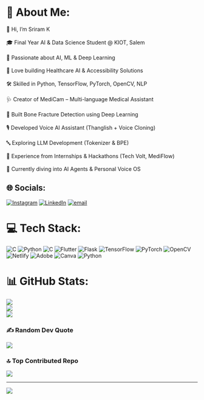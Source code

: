 # 💫 About Me:
👋 Hi, I’m Sriram K<br><br>🎓 Final Year AI & Data Science Student @ KIOT, Salem<br><br>🤖 Passionate about AI, ML & Deep Learning<br><br>🏥 Love building Healthcare AI & Accessibility Solutions<br><br>🛠️ Skilled in Python, TensorFlow, PyTorch, OpenCV, NLP<br><br>🩺 Creator of MediCam – Multi-language Medical Assistant<br><br>🦴 Built Bone Fracture Detection using Deep Learning<br><br>🎙️ Developed Voice AI Assistant (Thanglish + Voice Cloning)<br><br>🔤 Exploring LLM Development (Tokenizer & BPE)<br><br>🏅 Experience from Internships & Hackathons (Tech Volt, MediFlow)<br><br>🌱 Currently diving into AI Agents & Personal Voice OS


## 🌐 Socials:
[![Instagram](https://img.shields.io/badge/Instagram-%23E4405F.svg?logo=Instagram&logoColor=white)](https://instagram.com/toxic_ramx_2) [![LinkedIn](https://img.shields.io/badge/LinkedIn-%230077B5.svg?logo=linkedin&logoColor=white)](https://linkedin.com/in/https://www.linkedin.com/in/sriram-k-486bb4343/) [![email](https://img.shields.io/badge/Email-D14836?logo=gmail&logoColor=white)](mailto:wavene20@gamil.com) 

# 💻 Tech Stack:
![C](https://img.shields.io/badge/c-%2300599C.svg?style=for-the-badge&logo=c&logoColor=white) ![Python](https://img.shields.io/badge/python-3670A0?style=for-the-badge&logo=python&logoColor=ffdd54) ![C](https://img.shields.io/badge/c-%2300599C.svg?style=for-the-badge&logo=c&logoColor=white) ![Flutter](https://img.shields.io/badge/Flutter-%2302569B.svg?style=for-the-badge&logo=Flutter&logoColor=white) ![Flask](https://img.shields.io/badge/flask-%23000.svg?style=for-the-badge&logo=flask&logoColor=white) ![TensorFlow](https://img.shields.io/badge/TensorFlow-%23FF6F00.svg?style=for-the-badge&logo=TensorFlow&logoColor=white) ![PyTorch](https://img.shields.io/badge/PyTorch-%23EE4C2C.svg?style=for-the-badge&logo=PyTorch&logoColor=white) ![OpenCV](https://img.shields.io/badge/opencv-%23white.svg?style=for-the-badge&logo=opencv&logoColor=white) ![Netlify](https://img.shields.io/badge/netlify-%23000000.svg?style=for-the-badge&logo=netlify&logoColor=#00C7B7) ![Adobe](https://img.shields.io/badge/adobe-%23FF0000.svg?style=for-the-badge&logo=adobe&logoColor=white) ![Canva](https://img.shields.io/badge/Canva-%2300C4CC.svg?style=for-the-badge&logo=Canva&logoColor=white) ![Python](https://img.shields.io/badge/python-3670A0?style=for-the-badge&logo=python&logoColor=ffdd54)
# 📊 GitHub Stats:
![](https://github-readme-stats.vercel.app/api?username=Wavene2&theme=github_dark&hide_border=false&include_all_commits=false&count_private=false)<br/>
![](https://nirzak-streak-stats.vercel.app/?user=Wavene2&theme=github_dark&hide_border=false)<br/>
![](https://github-readme-stats.vercel.app/api/top-langs/?username=Wavene2&theme=github_dark&hide_border=false&include_all_commits=false&count_private=false&layout=compact)

### ✍️ Random Dev Quote
![](https://quotes-github-readme.vercel.app/api?type=horizontal&theme=dark)

### 🔝 Top Contributed Repo
![](https://github-contributor-stats.vercel.app/api?username=Wavene2&limit=5&theme=github_dark&combine_all_yearly_contributions=true)

---
[![](https://visitcount.itsvg.in/api?id=Wavene2&icon=0&color=0)](https://visitcount.itsvg.in)

<!-- Proudly created with GPRM ( https://gprm.itsvg.in ) -->
